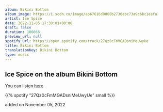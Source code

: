 ```yaml
---
album: Bikini Bottom
album_image: https://i.scdn.co/image/ab67616d0000b2730abc73a9c6bc1eefa1d691a5
artist: Ice Spice
date: 2022-11-05 17:30:01+00:00
draft: false
duration: 106666
preview_url: null
spotify_url: https://open.spotify.com/track/27Qz0cFmMGADsniMeUwyUe
title: Bikini Bottom
translationKey: Bikini Bottom
type: music
---
```


## Ice Spice on the album Bikini Bottom

You can listen [here](https://open.spotify.com/track/27Qz0cFmMGADsniMeUwyUe)

{{% spotify "27Qz0cFmMGADsniMeUwyUe" small %}}

added on November 05, 2022